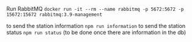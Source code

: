 Run RabbitMQ
`docker run -it --rm --name rabbitmq -p 5672:5672 -p 15672:15672 rabbitmq:3.9-management`

<!-- then launch the crawler `npm run dev` -->

to send the station information `npm run information`
to send the station status `npm run status` (to be done once there are information in the db)